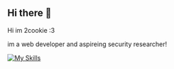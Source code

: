 ## Hi there 👋

Hi im 2cookie :3 

im a web developer and aspireing security researcher!

[![My Skills](https://skillicons.dev/icons?i=cloudflare,windows,nodejs,figma,php,powershell,unity,robloxstudio,xd,wordpress&theme=light)](https://skillicons.dev)

